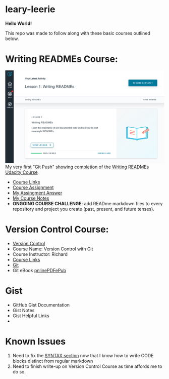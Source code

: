 # leary-leerie
**Hello World!**<br>

This repo was made to follow along with these basic courses outlined below.<br>

# Writing READMEs Course:
![Course Completion](https://github.com/EO4wellness/leary-leerie/blob/master/images/Writing-READMEs.png)
My very first "Git Push"  showing completion of the [Writing READMEs Udacity Course](https://classroom.udacity.com/courses/ud777)

* [Course Links](https://github.com/EO4wellness/leary-leerie/blob/master/course-links.md)
* [Course Assignment](https://github.com/EO4wellness/leary-leerie/blob/master/lesson-exercise-original.html) 
* [My Assingment Answer](https://github.com/EO4wellness/leary-leerie/blob/master/lesson-exercise-my-md-file.md) 
* [My Course Notes](https://github.com/EO4wellness/leary-leerie/blob/master/READme-course-notes.md)
* **ONGOING COURSE CHALLENGE**: add READme markdown files to every repository and project you create (past, present, and future tenses).

# Version Control Course: 
* [Version Control](https://classroom.udacity.com/courses/ud123)
* Course Name: Version Control with Git 
* Course Instructor: Richard
* [Course Links](https://github.com/EO4wellness/leary-leerie/blob/master/course-links.md)
* [Git](https://git-scm.com/downloads)
* Git eBook [pnline](https://git-scm.com/book/en/v2)[PDF](link)[ePub](link)

# Gist
* GitHub Gist Documentation 
* Gist Notes
* Gist Helpful Links 
* 

# Known Issues 
1.  Need to fix the [SYNTAX section](https://github.com/EO4wellness/leary-leerie/blob/master/READme-course-notes.md) now that I know how to write CODE blocks distinct from regular markdown 
2.  Need to finish write-up on Version Control Course as time affords me to do so. 

